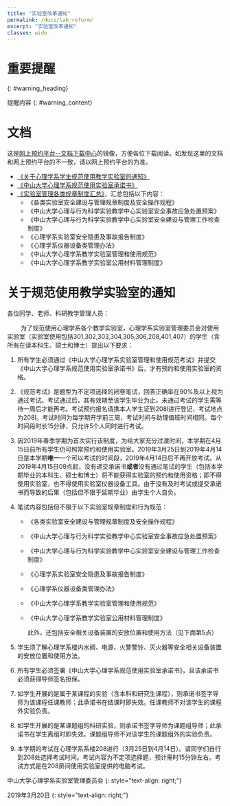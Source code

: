 ```yaml
---
title: "实验室改革通知"
permalink: /docs/lab_reform/
excerpt: "实验室改革通知"
classes: wide
---
```


# 重要提醒
{: #warning_heading}

提醒内容
{: #warning_content}

# 文档

这是[网上预约平台--文档下载中心](http://222.200.170.55:8081/Article/ShowList?ArticleCategoryId=8af1dbc8-9540-4471-b234-4586228e5c09&XPath=000)的镜像，方便各位下载阅读。如发现这里的文档和网上预约平台的不一致，请以网上预约平台的为准。

- [《关于心理学系学生规范使用教学实验室的通知》](https://neutrino3316.github.io/balyspusys/files/关于心理学系学生规范使用教学实验室的通知.pdf)
- [《中山大学心理学系规范使用实验室承诺书》](https://neutrino3316.github.io/balyspusys/files/中山大学心理学系规范使用实验室承诺书.pdf)
- [《实验室管理各类规章制度汇总》](https://neutrino3316.github.io/balyspusys/files/实验室管理各类规章制度汇总.pdf)，汇总包括以下内容：
    - 《各类实验室安全建设与管理规章制度及安全操作规程》
    - 《中山大学心理与行为科学实验教学中心实验室安全事故应急处置预案》
    - 《中山大学心理与行为科学实验教学中心实验室安全建设与管理工作检查制度》
    - 《心理学系实验室安全隐患及事故报告制度》
    - 《心理学系仪器设备类管理办法》
    - 《中山大学心理学系教学实验室管理和使用规范》
    - 《中山大学心理学系教学实验室公用材料管理制度》

# 关于规范使用教学实验室的通知

各位同学、老师、科研教学管理人员：

&nbsp;&nbsp;&nbsp;&nbsp;&nbsp;&nbsp;&nbsp;&nbsp;为了规范使用心理学系各个教学实验室，心理学系实验室管理委员会对使用实验室（实验室使用包括301,302,303,304,305,306,208,401,407）的学生（含所有在读本科生、硕士和博士）提出以下要求：

1. 所有学生必须通过《中山大学心理学系实验室管理和使用规范考试》并提交《中山大学心理学系规范使用实验室承诺书》后，才有预约和使用实验室的资格。

2. 《规范考试》是题型为不定项选择的闭卷笔试，回答正确率在90%及以上视为通过考试。考试通过后，其有效期至该学生毕业为止。未通过考试的学生需等待一周后才能再考。考试预约报名请携本人学生证到208I进行登记，考试地点为208I。考试时间为每学期开学前三周，考试时间与助理值班时间相同。每个时间段时长15分钟，只允许5个人同时进行考试。

3. 因2019年春季学期为首次实行该制度，为给大家充分过渡时间，本学期在4月15日前所有学生仍可照常预约和使用实验室。2019年3月25日到2019年4月14日是本学期**唯一**一个可以考试的时间段，2019年4月14日后不再开放考试。从2019年4月15日09点起，没有递交承诺书**或者**没有通过笔试的学生（包括本学期毕业的本科生、硕士和博士）将不能获得实验室的预约和使用资格；即不得使用实验室，也不得使用实验室仪器设备工具。由于没有及时考试或提交承诺书而导致的后果（包括但不限于延期毕业）由学生个人自负。

4. 笔试内容包括但不限于以下实验室规章制度和行为规范：
    - 《各类实验室安全建设与管理规章制度及安全操作规程》

    - 《中山大学心理与行为科学实验教学中心实验室安全事故应急处置预案》

    - 《中山大学心理与行为科学实验教学中心实验室安全建设与管理工作检查制度》

    - 《心理学系实验室安全隐患及事故报告制度》

    - 《心理学系仪器设备类管理办法》

    - 《中山大学心理学系教学实验室管理和使用规范》

    - 《中山大学心理学系教学实验室公用材料管理制度》

        此外，还包括安全相关设备装置的安放位置和使用方法（见下面第5点）

5. 学生须了解心理学系楼内水阀、电源、火警警铃、灭火器等安全相关设备装置的安放位置和使用方法。

6. 所有学生必须签署《中山大学心理学系规范使用实验室承诺书》，且该承诺书必须获得导师签名担保。

7. 如学生开展的是属于某课程的实验（含本科和研究生课程），则承诺书签字导师为该课程任课教师；此承诺书在结课时即失效。任课教师不对该学生的课程外实验负责。

8. 如学生开展的是某课题组的科研实验，则承诺书签字导师为课题组导师；此承诺书在学生离组时即失效。课题组导师不对该学生的课题组外的实验负责。

9. 本学期的考试在心理学系系楼208进行（3月25日到4月14日）。请同学们自行到208处选择考试时间。考试内容为不定项选择题，预计需时15分钟左右。考试方式是在208房间使用实验室提供的电脑考试。

中山大学心理学系实验室管理委员会
{: style="text-align: right;"}

2019年3月20日
{: style="text-align: right;"}